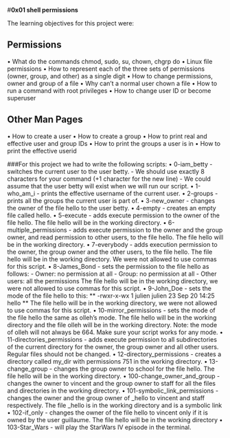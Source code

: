 #**0x01 shell permissions**

The learning objectives for this project were:

## **Permissions**
• What do the commands chmod, sudo, su, chown, chgrp do
• Linux file permissions
• How to represent each of the three sets of permissions (owner, group, and other) as a single digit
• How to change permissions, owner and group of a file
• Why can’t a normal user chown a file
• How to run a command with root privileges
• How to change user ID or become superuser

## **Other Man Pages**
• How to create a user
• How to create a group
• How to print real and effective user and group IDs
• How to print the groups a user is in
• How to print the effective userid

###For this project we had to write the following scripts:
• 0-iam_betty - switches the current user to the user betty.
	- We should use exactly 8 characters for your command (+1 character for the new line)
	- We could assume that the user betty will exist when we will run our script.
• 1-who_am_i - prints the effective username of the current user.
• 2-groups - prints all the groups the current user is part of.
• 3-new_owner - changes the owner of the file hello to the user betty.
• 4-empty - creates an empty file called hello.
• 5-execute - adds execute permission to the owner of the file hello. The file hello will be in the working directory.
• 6-multiple_permissions - adds execute permission to the owner and the group owner, and read permission to other users, to the file hello. The file hello will be in the working directory.
• 7-everybody - adds execution permission to the owner, the group owner and the other users, to the file hello. The file hello will be in the working directory.
We were not allowed to use commas for this script.
• 8-James_Bond - sets the permission to the file hello as follows:
	- Owner: no permission at all
	- Group: no permission at all
	- Other users: all the permissions
The file hello will be in the working directory, we were not allowed to use commas for this script.
• 9-John_Doe - sets the mode of the file hello to this:
** -rwxr-x-wx 1 julien julien 23 Sep 20 14:25 hello **
The file hello will be in the working directory, we were not allowed to use commas for this script.
• 10-mirror_permissions - sets the mode of the file hello the same as olleh’s mode.
The file hello will be in the working directory and the file olleh will be in the working directory.
Note: the mode of olleh will not always be 664. Make sure your script works for any mode.
• 11-directories_permissions - adds execute permission to all subdirectories of the current directory for the owner, the group owner and all other users. Regular files should not be changed.
• 12-directory_permissions - creates a directory called my_dir with permissions 751 in the working directory.
• 13-change_group - changes the group owner to school for the file hello. The file hello will be in the working directory.
• 100-change_owner_and_group - changes the owner to vincent and the group owner to staff for all the files and directories in the working directory.
• 101-symbolic_link_permissions - changes the owner and the group owner of _hello to vincent and staff respectively. The file _hello is in the working directory and is a symbolic link
• 102-if_only - changes the owner of the file hello to vincent only if it is owned by the user guillaume. The file hello will be in the working directory
• 103-Star_Wars - will play the StarWars IV episode in the terminal.
